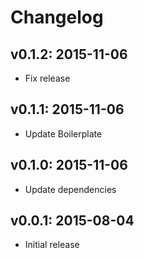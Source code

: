 # Changelog

## v0.1.2: 2015-11-06

- Fix release

## v0.1.1: 2015-11-06

- Update Boilerplate

## v0.1.0: 2015-11-06

- Update dependencies

## v0.0.1: 2015-08-04

- Initial release
